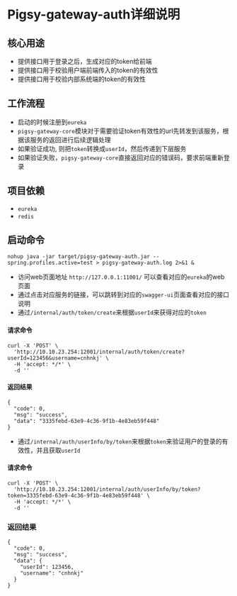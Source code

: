 # Pigsy-gateway-auth详细说明


## 核心用途

- 提供接口用于登录之后，生成对应的token给前端
- 提供接口用于校验用户端前端传入的token的有效性
- 提供接口用于校验内部系统端的token的有效性


## 工作流程

- 启动的时候注册到`eureka`
- `pigsy-gateway-core`模块对于需要验证token有效性的url先转发到该服务，根据该服务的返回进行后续逻辑处理
- 如果验证成功, 则把`token`转换成`userId`，然后传递到下层服务
- 如果验证失败，`pigsy-gateway-core`直接返回对应的错误码，要求前端重新登录


## 项目依赖

- `eureka`
- `redis`

## 启动命令

```
nohup java -jar target/pigsy-gateway-auth.jar --spring.profiles.active=test > pigsy-gateway-auth.log 2>&1 & 
```

- 访问web页面地址 `http://127.0.0.1:11001/` 可以查看对应的`eureka`的web页面
- 通过点击对应服务的链接，可以跳转到对应的`swagger-ui`页面查看对应的接口说明
- 通过`/internal/auth/token/create`来根据`userId`来获得对应的`token`

#### 请求命令
```
curl -X 'POST' \
  'http://10.10.23.254:12001/internal/auth/token/create?userId=123456&username=cnhnkj' \
  -H 'accept: */*' \
  -d ''
```

#### 返回结果
```
{
  "code": 0,
  "msg": "success",
  "data": "3335febd-63e9-4c36-9f1b-4e83eb59f448"
}
```

- 通过`/internal/auth/userInfo/by/token`来根据`token`来验证用户的登录的有效性，并且获取`userId`

#### 请求命令

```
curl -X 'POST' \
  'http://10.10.23.254:12001/internal/auth/userInfo/by/token?token=3335febd-63e9-4c36-9f1b-4e83eb59f448' \
  -H 'accept: */*' \
  -d ''
```


### 返回结果
```
{
  "code": 0,
  "msg": "success",
  "data": {
    "userId": 123456,
    "username": "cnhnkj"
  }
}
```